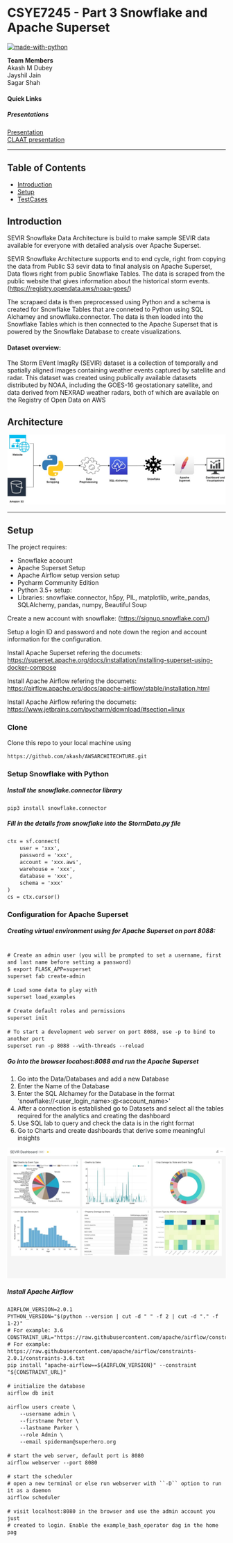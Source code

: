 # CSYE7245 - Part 3 Snowflake and Apache Superset


[![made-with-python](https://img.shields.io/badge/Made%20with-Python-1f425f.svg)](https://www.python.org/)

**Team Members**<br />
Akash M Dubey <br />
Jayshil Jain <br />
Sagar Shah <br/>

#### Quick Links

##### Presentations <br />
[Presentation](https://docs.google.com/document/d/1lazIbEe9S3NOoDNHNNhBujKwwu4JMAiNEUhc0Jr0onM/edit#heading=h.ejimkgfvmpx9)<br />
[CLAAT presentation](
https://codelabs-preview.appspot.com/?file_id=1lazIbEe9S3NOoDNHNNhBujKwwu4JMAiNEUhc0Jr0onM#0)<br />

---

## Table of Contents

- [Introduction](#introduction)
- [Setup](#setup)
- [TestCases](#testcases)


## Introduction

SEVIR Snowflake Data Architecture is build to make sample SEVIR data available for everyone with detailed analysis over Apache Superset.

SEVIR Snowflake Architecture supports end to end cycle, right from copying the data from Public S3 sevir data to final analysis on Apache Superset, Data flows right from public Snowflake Tables. The data is scraped from the public website that gives information about the historical storm events. (https://registry.opendata.aws/noaa-goes/)

The scrapaed data is then preprocessed using Python and a schema is created for Snowflake Tables that are conneted to Python using SQL Alchamey and snowflake.connector.
The data is then loaded into the Snowflake Tables which is then connected to the Apache Superset that is powered by the Snowflake Database to create visualizations.



#### Dataset overview: 

The Storm EVent ImagRy (SEVIR) dataset is a collection of temporally and spatially aligned images containing weather events captured by satellite and radar. This dataset was created using publically available datasets distributed by NOAA, including the GOES-16 geostationary satellite, and data derived from NEXRAD weather radars, both of which are available on the Registry of Open Data on AWS 



## Architecture 

![](img/SEVIR_Snowflake_architecture.jpg)

---


## Setup

The project requires: 

- Snowflake acoount
- Apache Superset Setup 
- Apache Airflow setup version setup
- Pycharm Community Edition
- Python 3.5+ setup:
- Libraries: snowflake.connector, h5py, PIL, matplotlib, write_pandas, SQLAlchemy, pandas, numpy, Beautiful Soup


Create a new account with snowflake: (https://signup.snowflake.com/)

Setup a login ID and password and note down the region and account information for the configuration.

Install Apache Superset refering the documets: https://superset.apache.org/docs/installation/installing-superset-using-docker-compose

Install Apache Airflow refering the documets: https://airflow.apache.org/docs/apache-airflow/stable/installation.html

Install Apache Airflow refering the documets: https://www.jetbrains.com/pycharm/download/#section=linux


### Clone

Clone this repo to your local machine using 
```
https://github.com/akash/AWSARCHITECHTURE.git 
```
 

### Setup Snowflake with Python

##### Install the snowflake.connector library 

```shell 
pip3 install snowflake.connector
```
##### Fill in the details from snowflake into the StormData.py file

```shell
ctx = sf.connect(
    user = 'xxx',
    password = 'xxx',
    account = 'xxx.aws',
    warehouse = 'xxx',
    database = 'xxx',
    schema = 'xxx'
)
cs = ctx.cursor()
```

### Configuration for Apache Superset 

##### Creating virtual environment using for Apache Superset on port 8088:

```shell

# Create an admin user (you will be prompted to set a username, first and last name before setting a password)
$ export FLASK_APP=superset
superset fab create-admin

# Load some data to play with
superset load_examples

# Create default roles and permissions
superset init

# To start a development web server on port 8088, use -p to bind to another port
superset run -p 8088 --with-threads --reload
```

##### Go into the browser locahost:8088 and run the Apache Superset

1. Go into the Data/Databases and add a new Database
2. Enter the Name of the Database
3. Enter the SQL Alchamey for the Database in the format 'snowflake://<user_login_name>:<password>@<account_name>'
4. After a connection is established go to Datasets and select all the tables required for the analytics and creating the dashboard
5. Use SQL lab to query and check the data is in the right format
6. Go to Charts and create dashboards that derive some meaningful insights

![](img/Apache_Superset_dashboard.jpg)


##### Install Apache Airflow

```
AIRFLOW_VERSION=2.0.1
PYTHON_VERSION="$(python --version | cut -d " " -f 2 | cut -d "." -f 1-2)"
# For example: 3.6
CONSTRAINT_URL="https://raw.githubusercontent.com/apache/airflow/constraints-${AIRFLOW_VERSION}/constraints-${PYTHON_VERSION}.txt"
# For example: https://raw.githubusercontent.com/apache/airflow/constraints-2.0.1/constraints-3.6.txt
pip install "apache-airflow==${AIRFLOW_VERSION}" --constraint "${CONSTRAINT_URL}"

# initialize the database
airflow db init

airflow users create \
    --username admin \
    --firstname Peter \
    --lastname Parker \
    --role Admin \
    --email spiderman@superhero.org

# start the web server, default port is 8080
airflow webserver --port 8080

# start the scheduler
# open a new terminal or else run webserver with ``-D`` option to run it as a daemon
airflow scheduler

# visit localhost:8080 in the browser and use the admin account you just
# created to login. Enable the example_bash_operator dag in the home pag
```
